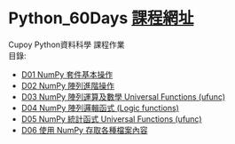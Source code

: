 # Python_60Days [課程網址](https://www.cupoy.com/marathon/00000174C4BC1B93000000016375706F795F70726572656C656173654355)  
Cupoy Python資料科學 課程作業  
目錄:
* [D01 NumPy 套件基本操作](https://github.com/aclich/Python_60Days/tree/main/D01) </br>
* [D02 NumPy 陣列進階操作](https://github.com/aclich/Python_60Days/tree/main/D02) </br>
* [D03 NumPy 陣列運算及數學 Universal Functions (ufunc)](https://github.com/aclich/Python_60Days/tree/main/D03) </br>
* [D04 NumPy 陣列邏輯函式 (Logic functions)](https://github.com/aclich/Python_60Days/tree/main/D04) </br>
* [D05 NumPy 統計函式 Universal Functions (ufunc)](https://github.com/aclich/Python_60Days/tree/main/D05) </br>
* [D06 使用 NumPy 存取各種檔案內容](https://github.com/aclich/Python_60Days/tree/main/D06) </br>
